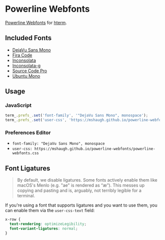 # Powerline Webfonts

[Powerline Webfonts](https://github.com/powerline/fonts) for [hterm](https://chromium.googlesource.com/apps/libapps/+/master/hterm).

## Included Fonts

* [DejaVu Sans Mono](https://github.com/powerline/fonts/tree/master/DejaVuSansMono)
* [Fira Code](https://github.com/tonsky/FiraCode)
* [Inconsolata](https://github.com/powerline/fonts/tree/master/Inconsolata)
* [Inconsolata-g](https://github.com/powerline/fonts/tree/master/Inconsolata-g)
* [Source Code Pro](https://github.com/powerline/fonts/tree/master/SourceCodePro)
* [Ubuntu Mono](https://github.com/powerline/fonts/tree/master/UbuntuMono)

## Usage

### JavaScript

```javascript
term_.prefs_.set('font-family', '"DejaVu Sans Mono", monospace');
term_.prefs_.set('user-css', 'https://mshaugh.github.io/powerline-webfonts/powerline-webfonts.css');
```

### Preferences Editor

* `font-family: "DejaVu Sans Mono", monospace`
* `user-css: https://mshaugh.github.io/powerline-webfonts/powerline-webfonts.css`

## Font Ligatures

> By default, we disable ligatures. Some fonts actively enable them like
> macOS's Menlo (e.g. "ae" is rendered as “æ”). This messes up copying and
> pasting and is, arguably, not terribly legible for a terminal.

If you're using a font that supports ligatures and you want to use them, you can enable them via the `user-css-text` field:

```css
x-row {
  text-rendering: optimizeLegibility;
  font-variant-ligatures: normal;
}
```
